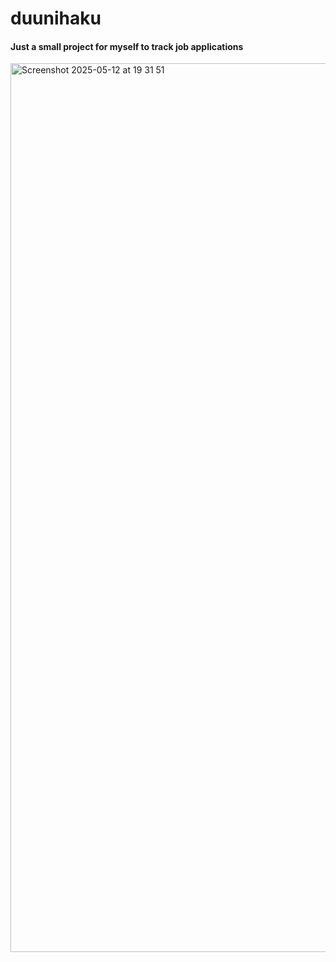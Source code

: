 # duunihaku
<h4>Just a small project for myself to track job applications</h4>
<img width="1422" alt="Screenshot 2025-05-12 at 19 31 51" src="https://github.com/user-attachments/assets/269159ca-b39b-401a-8d73-f4c142d8a9e9" />
